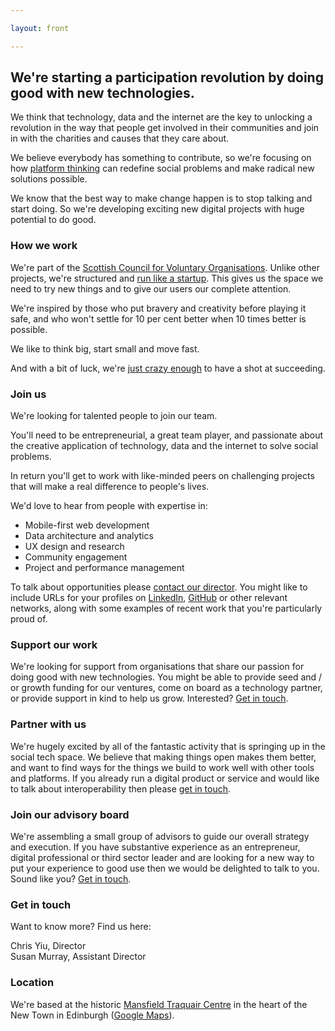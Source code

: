```yaml
---

layout: front

---
```


## We're starting a participation revolution by doing good with new technologies.

We think that technology, data and the internet are the key to unlocking a revolution in the way that people get involved in their communities and join in with the charities and causes that they care about.

We believe everybody has something to contribute, so we're focusing on how [platform thinking](http://www.wired.com/2014/01/platform-thinking-approach-innovation/) can redefine social problems and make radical new solutions possible.

We know that the best way to make change happen is to stop talking and start doing. So we're developing exciting new digital projects with huge potential to do good.

### How we work

We're part of the [Scottish Council for Voluntary Organisations](http://www.scvo.org.uk).  Unlike other projects, we're structured and [run like a startup](http://theleanstartup.com/principles). This gives us the space we need to try new things and to give our users our complete attention.

We're inspired by those who put bravery and creativity before playing it safe, and who won't settle for 10 per cent better when 10 times better is possible.

We like to think big, start small and move fast.

And with a bit of luck, we're [just crazy enough](http://www.wired.com/2013/02/moonshots-matter-heres-how-to-make-them-happen/) to have a shot at succeeding.

### Join us

We're looking for talented people to join our team.

You'll need to be entrepreneurial, a great team player, and passionate about the creative application of technology, data and the internet to solve social problems.

In return you'll get to work with like-minded peers on challenging projects that will make a real difference to people's lives.

We'd love to hear from people with expertise in:

- Mobile-first web development
- Data architecture and analytics
- UX design and research
- Community engagement
- Project and performance management

To talk about opportunities please [contact our director](mailto:chris.yiu@scvo.org.uk). You might like to include URLs for your profiles on [LinkedIn](https://linkedin.com), [GitHub](https://github.com) or other relevant networks, along with some examples of recent work that you're particularly proud of.

### Support our work

We're looking for support from organisations that share our passion for doing good with new technologies. You might be able to provide seed and / or growth funding for our ventures, come on board as a technology partner, or provide support in kind to help us grow. Interested? [Get in touch](mailto:chris.yiu@scvo.org.uk).

### Partner with us

We're hugely excited by all of the fantastic activity that is springing up in the social tech space. We believe that making things open makes them better, and want to find ways for the things we build to work well with other tools and platforms. If you already run a digital product or service and would like to talk about interoperability then please [get in touch](mailto:chris.yiu@scvo.org.uk).


### Join our advisory board

We're assembling a small group of advisors to guide our overall strategy and execution. If you have substantive experience as an entrepreneur, digital professional or third sector leader and are looking for a new way to put your experience to good use then we would be delighted to talk to you. Sound like you? [Get in touch](mailto:chris.yiu@scvo.org.uk).

### Get in touch

Want to know more? Find us here:

[<i class="fa fa-fw fa-envelope"></i>](mailto:chris.yiu@scvo.org.uk) [<i class="fa fa-fw fa-twitter"></i>](https://twitter.com/clry2) [<i class="fa fa-fw fa-linkedin"></i>](https://uk.linkedin.com/in/clry2) Chris Yiu, Director  
[<i class="fa fa-fw fa-envelope"></i>](mailto:susan.murray@scvo.org.uk) [<i class="fa fa-fw fa-twitter"></i>](https://twitter.com/ramsaymurray) [<i class="fa fa-fw fa-linkedin"></i>](https://www.linkedin.com/profile/view?id=45755563) Susan Murray, Assistant Director

### Location

We're based at the historic [Mansfield Traquair Centre](http://www.mansfieldtraquair.org.uk/) in the heart of the New Town in Edinburgh ([Google Maps](https://www.google.co.uk/maps/place/Edinburgh,+City+of+Edinburgh+EH3+6BB/)).